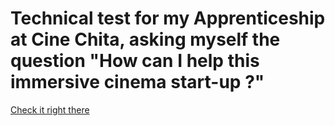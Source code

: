 # Technical test for my Apprenticeship at Cine Chita, asking myself the question "How can I help this immersive cinema start-up ?" 
 
 [Check it right there](takemetocinechita.surge.sh/)
